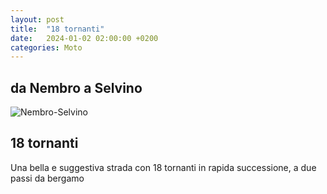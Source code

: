 ```yaml
---
layout: post
title:  "18 tornanti"
date:   2024-01-02 02:00:00 +0200
categories: Moto
---
```


## da Nembro a Selvino

![Nembro-Selvino](/assets/img/Nembro-Selvino.png)

## 18 tornanti
Una bella e suggestiva strada con 18 tornanti in rapida successione, a due passi da bergamo